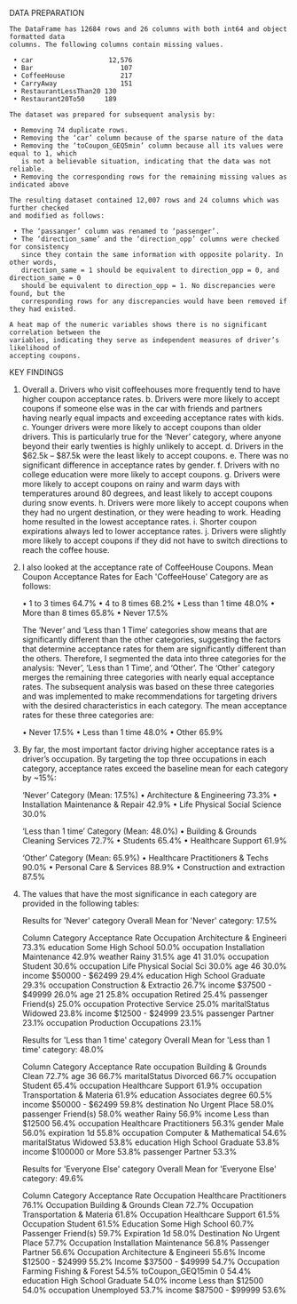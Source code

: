 DATA PREPARATION

	The DataFrame has 12684 rows and 26 columns with both int64 and object formatted data
	columns. The following columns contain missing values. 

     • car	 				 12,576
     • Bar						107
     • CoffeeHouse				217
     • CarryAway				151
     • RestaurantLessThan20	130
     • Restaurant20To50		189
	  
	The dataset was prepared for subsequent analysis by:
	
     • Removing 74 duplicate rows.
     • Removing the ‘car’ column because of the sparse nature of the data
     • Removing the ‘toCoupon_GEQ5min’ column because all its values were equal to 1, which
	   is not a believable situation, indicating that the data was not reliable. 
     • Removing the corresponding rows for the remaining missing values as indicated above
	 
	The resulting dataset contained 12,007 rows and 24 columns which was further checked
	and modified as follows:
	
     • The ‘passanger’ column was renamed to ‘passenger’.
     • The ‘direction_same’ and the ‘direction_opp’ columns were checked for consistency
	   since they contain the same information with opposite polarity. In other words, 
	   direction_same = 1 should be equivalent to direction_opp = 0, and direction_same = 0
	   should be equivalent to direction_opp = 1. No discrepancies were found, but the 
	   corresponding rows for any discrepancies would have been removed if they had existed. 
		
	A heat map of the numeric variables shows there is no significant correlation between the
	variables, indicating they serve as independent measures of driver’s likelihood of
	accepting coupons.

KEY FINDINGS

1)	Overall
     a.	Drivers who visit coffeehouses more frequently tend to have higher coupon acceptance
	    rates.
     b.	Drivers were more likely to accept coupons if someone else was in the car with friends
	    and partners having nearly equal impacts and exceeding acceptance rates with kids.
     c.	Younger drivers were more likely to accept coupons than older drivers. This is 
	    particularly true for the ‘Never’ category, where anyone beyond their early twenties
		is highly unlikely to accept.
     d.	Drivers in the $62.5k – $87.5k were the least likely to accept coupons.
     e.	There was no significant difference in acceptance rates by gender.
     f.	Drivers with no college education were more likely to accept coupons.
     g.	Drivers were more likely to accept coupons on rainy and warm days with temperatures
	    around 80 degrees, and least likely to accept coupons during snow events.
     h.	Drivers were more likely to accept coupons when they had no urgent destination, or
	    they were heading to work. Heading home resulted in the lowest acceptance rates.
     i.	Shorter coupon expirations always led to lower acceptance rates.
     j.	Drivers were slightly more likely to accept coupons if they did not have to switch
	    directions to reach the coffee house.

2)	I also looked at the acceptance rate of CoffeeHouse Coupons. Mean Coupon Acceptance
	Rates for Each 'CoffeeHouse' Category are as follows:
	
     • 1 to 3 times			64.7%
     • 4 to 8 times			68.2%
     • Less than 1 time		48.0%
     • More than 8 times	65.8%
     • Never 				17.5%

	The ‘Never’ and ‘Less than 1 Time’ categories show means that are significantly
	different than the other categories, suggesting the factors that determine acceptance
	rates for them are significantly different than the others. Therefore, I segmented
	the data into three categories for the analysis: ‘Never’, ‘Less than 1 Time’, and
	‘Other’. The ‘Other’ category merges the remaining three categories with nearly
	equal acceptance rates. The subsequent analysis was based on these three categories
	and was implemented to make recommendations for targeting drivers with the desired
	characteristics in each category. The mean acceptance rates for these three
	categories are:
	
     • Never				17.5%
     • Less than 1 time	48.0%
     • Other				65.9%

3)	By far, the most important factor driving higher acceptance rates is a driver’s 
	occupation. By targeting the top three occupations in each category, acceptance
	rates exceed the baseline mean for each category by ~15%:
	
    ‘Never’ Category (Mean: 17.5%)
     • Architecture & Engineering				73.3%
     • Installation Maintenance & Repair		42.9%
     • Life Physical Social Science				30.0%

	‘Less than 1 time’ Category (Mean: 48.0%)
     • Building & Grounds Cleaning Services		72.7%
     • Students									65.4%
     • Healthcare Support						61.9%

	‘Other’ Category (Mean: 65.9%)
     • Healthcare Practitioners & Techs			90.0%
     • Personal Care & Services					88.9%
     • Construction and extraction				87.5%

4)	The values that have the most significance in each category are provided in the following tables:

	Results for 'Never' category
	Overall Mean for 'Never' category: 17.5%
	
	  Column			Category 					Acceptance Rate
	  Occupation		Architecture & Engineeri	73.3%
	  education			Some High School			50.0%
	  occupation		Installation Maintenance	42.9%
	  weather			Rainy						31.5%
	  age				41							31.0%
	  occupation		Student						30.6%
	  occupation		Life Physical Social Sci	30.0%
	  age				46							30.0%
	  income			$50000 - $62499				29.4%
	  education			High School Graduate		29.3%
	  occupation		Construction & Extractio	26.7%
	  income			$37500 - $49999				26.0%
	  age				21							25.8%
	  occupation		Retired						25.4%
	  passenger			Friend(s)					25.0%
	  occupation		Protective Service			25.0%
	  maritalStatus		Widowed						23.8%
	  income			$12500 - $24999				23.5%
	  passenger			Partner						23.1%
	  occupation		Production Occupations		23.1%

	Results for 'Less than 1 time' category
	Overall Mean for 'Less than 1 time' category: 48.0%

	  Column			Category					Acceptance Rate
	  occupation		Building & Grounds Clean	72.7%
	  age				36							66.7%
	  maritalStatus		Divorced					66.7%
	  occupation		Student						65.4%
	  occupation		Healthcare Support			61.9%
	  occupation		Transportation & Materia	61.9%
	  education			Associates degree			60.5%
	  income			$50000 - $62499				59.8%
	  destination		No Urgent Place				58.0%
	  passenger			Friend(s)					58.0%
	  weather			Rainy						56.9%
	  income			Less than $12500			56.4%
	  occupation		Healthcare Practitioners	56.3%
	  gender			Male						56.0%
	  expiration		1d							55.8%
	  occupation		Computer & Mathematical		54.6%
	  maritalStatus		Widowed						53.8%
	  education			High School Graduate		53.8%
	  income			$100000 or More				53.8%
	  passenger			Partner						53.3%

	Results for 'Everyone Else' category
	Overall Mean for 'Everyone Else' category: 49.6%

	  Column			Category					Acceptance Rate
	  Occupation		Healthcare Practitioners	76.1%
	  Occupation		Building & Grounds Clean	72.7%
	  Occupation		Transportation & Materia	61.8%
	  Occupation		Healthcare Support			61.5%
	  Occupation		Student						61.5%
	  Education			Some High School			60.7%
	  Passenger			Friend(s)					59.7%
	  Expiration		1d							58.0%
	  Destination		No Urgent Place				57.7%
	  Occupation		Installation Maintenance	56.8%
	  Passenger			Partner						56.6%
	  Occupation		Architecture & Engineeri	55.6%
	  Income			$12500 - $24999				55.2%
	  Income			$37500 - $49999				54.7%
	  Occupation		Farming Fishing & Forest	54.5%
	  toCoupon_GEQ15min	0							54.4%
	  education			High School Graduate		54.0%
	  income			Less than $12500			54.0%
	  occupation		Unemployed					53.7%
	  income			$87500 - $99999				53.6%

